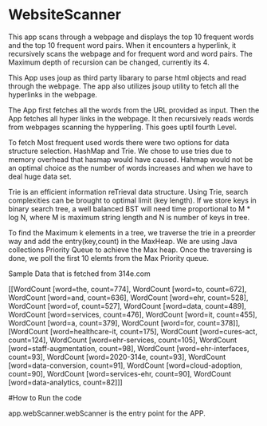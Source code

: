 # WebsiteScanner
This app scans through a webpage and displays the top 10 frequent words and the top 10 frequent word pairs. When it encounters a hyperlink, it recursively scans the webpage and for frequent word and word pairs. The Maximum depth of recursion can be changed, currently its 4.

This App uses joup as third party libarary to parse html objects and read through the webpage. The app also utilizes jsoup utility to fetch all the hyperlinks in the webpage.

The App first fetches all the words from the URL provided as input. Then the App fetches all hyper links in the webpage. It then recursively reads words from webpages scanning the hypperling. This goes uptil fourth Level.

To fetch Most frequent used words there were two options for data structure selection. HashMap and Trie. We chose to use tries due to memory overhead that hasmap would have caused. Hahmap would not be an optimal choice as the number of words increases and when we have to deal huge data set.

Trie is an efficient information reTrieval data structure. Using Trie, search complexities can be brought to optimal limit (key length). If we store keys in binary search tree, a well balanced BST will need time proportional to M * log N, where M is maximum string length and N is number of keys in tree.

To find the Maximum k elements in a tree, we traverse the trie in a preorder way and add the entry(key,count) in the MaxHeap. We are using Java collections Priority Queue to achieve the Max heap. Once the traversing is done, we poll the first 10 elemts from the Max Priority queue.

Sample Data that is fetched from 314e.com

[[WordCount [word=the, count=774], WordCount [word=to, count=672], WordCount [word=and, count=636], WordCount [word=ehr, count=528], WordCount [word=of, count=527], WordCount [word=data, count=489], WordCount [word=services, count=476], WordCount [word=it, count=455], WordCount [word=a, count=379], WordCount [word=for, count=378]], [WordCount [word=healthcare-it, count=175], WordCount [word=cures-act, count=124], WordCount [word=ehr-services, count=105], WordCount [word=staff-augmentation, count=98], WordCount [word=ehr-interfaces, count=93], WordCount [word=2020-314e, count=93], WordCount [word=data-conversion, count=91], WordCount [word=cloud-adoption, count=90], WordCount [word=services-ehr, count=90], WordCount [word=data-analytics, count=82]]]

#How to Run the code 

  app.webScanner.webScanner is the entry point for the APP.

